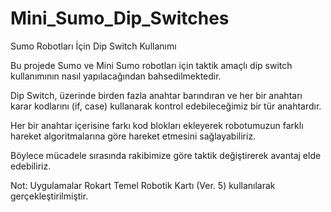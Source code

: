 # Mini_Sumo_Dip_Switches
Sumo Robotları İçin Dip Switch Kullanımı

Bu projede Sumo ve Mini Sumo robotları için taktik amaçlı dip switch kullanımının nasıl yapılacağından bahsedilmektedir.

Dip Switch, üzerinde birden fazla anahtar barındıran ve her bir anahtarı karar kodlarını (if, case) kullanarak kontrol edebileceğimiz bir tür anahtardır.

Her bir anahtar içerisine farkı kod blokları ekleyerek robotumuzun farklı hareket algoritmalarına göre hareket etmesini sağlayabiliriz.

Böylece mücadele sırasında rakibimize göre taktik değiştirerek avantaj elde edebiliriz.

Not: Uygulamalar Rokart Temel Robotik Kartı (Ver. 5) kullanılarak gerçekleştirilmiştir.
